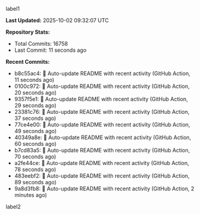 
label1 
<!-- ACTIVITY_START -->
**Last Updated:** 2025-10-02 09:32:07 UTC

**Repository Stats:**
- Total Commits: 16758
- Last Commit: 11 seconds ago

**Recent Commits:**
- b8c55ac4: 🤖 Auto-update README with recent activity (GitHub Action, 11 seconds ago)
- 0100c972: 🤖 Auto-update README with recent activity (GitHub Action, 20 seconds ago)
- 9357f5e1: 🤖 Auto-update README with recent activity (GitHub Action, 29 seconds ago)
- 23381c76: 🤖 Auto-update README with recent activity (GitHub Action, 37 seconds ago)
- 77ce4e00: 🤖 Auto-update README with recent activity (GitHub Action, 49 seconds ago)
- 40349a8e: 🤖 Auto-update README with recent activity (GitHub Action, 60 seconds ago)
- b7cd83a5: 🤖 Auto-update README with recent activity (GitHub Action, 70 seconds ago)
- a2fe44ce: 🤖 Auto-update README with recent activity (GitHub Action, 78 seconds ago)
- 483eebf2: 🤖 Auto-update README with recent activity (GitHub Action, 89 seconds ago)
- 9a8d3fb8: 🤖 Auto-update README with recent activity (GitHub Action, 2 minutes ago)
<!-- ACTIVITY_END -->

label2
